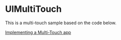 # UIMultiTouch

This is a multi-touch sample based on the code below.

[Implementing a Multi-Touch app](https://developer.apple.com/documentation/uikit/touches_presses_and_gestures/handling_touches_in_your_view/implementing_a_multi-touch_app)
